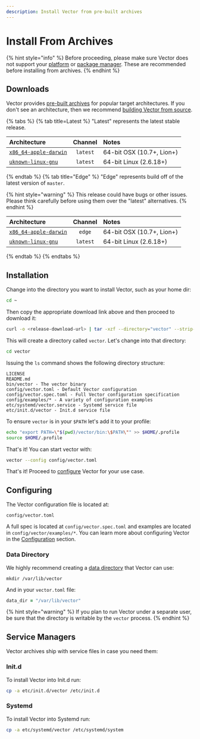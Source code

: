 ```yaml
---
description: Install Vector from pre-built archives
---
```


# Install From Archives

{% hint style="info" %}
Before proceeding, please make sure Vector does not support your
[platform][docs.platforms] or [package manager][docs.package_managers]. These
are recommended before installing from archives.
{% endhint %}

## Downloads

Vector provides [pre-built archives][url.releases] for popular target
architectures. If you don't see an architecture, then we recommend
[building Vector from source][docs.from_source].

{% tabs %}
{% tab title=Latest %}
"Latest" represents the latest stable release.

| Architecture | Channel | Notes |
| :------------| :-----: | :---- |
| [`x86_64-apple-darwin`][url.vector_latest_x86_64-apple-darwin] | `latest` | 64-bit OSX (10.7+, Lion+) |
| [`uknown-linux-gnu`][url.vector_latest_x86_64-unknown-linux-gnu] | `latest` | 64-bit Linux (2.6.18+) |

{% endtab %}
{% tab title="Edge" %}
"Edge" represents build off of the latest version of `master`.

{% hint style="warning" %}
This release could have bugs or other issues. Please think carefully before
using them over the "latest" alternatives.
{% endhint %}

| Architecture | Channel | Notes |
| :------------| :-----: | :---- |
| [`x86_64-apple-darwin`][url.vector_edge_x86_64-apple-darwin] | `edge` | 64-bit OSX (10.7+, Lion+) |
| [`uknown-linux-gnu`][url.vector_edge_x86_64-unknown-linux-gnu] | `latest` | 64-bit Linux (2.6.18+) |
{% endtab %}
{% endtabs %}

## Installation

Change into the directory you want to install Vector, such as your home dir:

```bash
cd ~
```

Then copy the appropriate download link above and then proceed to download it:

```bash
curl -o <release-download-url> | tar -xzf --directory="vector" --strip-components=1
```

This will create a directory called `vector`. Let's change into that directory:

```bash
cd vector
```

Issuing the `ls` command shows the following directory structure:

```
LICENSE
README.md
bin/vector - The vector binary
config/vector.toml - Default Vector configuration
config/vector.spec.toml - Full Vector configuration specification
config/examples/* - A variety of configuration examples
etc/systemd/vector.service - Systemd service file
etc/init.d/vector - Init.d service file
```

To ensure `vector` is in your `$PATH` let's add it to your profile:

```bash
echo "export PATH=\"$(pwd)/vector/bin:\$PATH\"" >> $HOME/.profile
source $HOME/.profile
```

That's it! You can start vector with:

```bash
vector --config config/vector.toml
```

That's it! Proceed to [configure](#configuring) Vector for your use case.


## Configuring

The Vector configuration file is located at:

```
config/vector.toml
```

A full spec is located at `config/vector.spec.toml` and examples are
located in `config/vector/examples/*`. You can learn more about configuring
Vector in the [Configuration][docs.configuration] section.

### Data Directory

We highly recommend creating a [data directory][docs.data_directory] that Vector
can use:

```
mkdir /var/lib/vector
```

And in your `vector.toml` file:

```coffeescript
data_dir = "/var/lib/vector"
```

{% hint style="warning" %}
If you plan to run Vector under a separate user, be sure that the directory
is writable by the `vector` process.
{% endhint %}

## Service Managers

Vector archives ship with service files in case you need them:

### Init.d

To install Vector into Init.d run:

```bash
cp -a etc/init.d/vector /etc/init.d
```

### Systemd

To install Vector into Systemd run:

```bash
cp -a etc/systemd/vector /etc/systemd/system
```


[docs.configuration]: ../../../usage/configuration
[docs.data_directory]: ../../../usage/configuration/README.md#data-directory
[docs.from_source]: ../../../setup/installation/from-source.md
[docs.package_managers]: ../../../setup/installation/package-managers
[docs.platforms]: ../../../setup/installation/platforms
[url.releases]: https://github.com/timberio/vector/releases
[url.vector_edge_x86_64-apple-darwin]: https://packages.timber.io/vector/edge/vector-edge-x86_64-apple-darwin.tar.gz
[url.vector_edge_x86_64-unknown-linux-gnu]: https://packages.timber.io/vector/edge/vector-edge-x86_64-unknown-linux-gnu.tar.gz
[url.vector_latest_x86_64-apple-darwin]: https://packages.timber.io/vector/latest/vector-latest-x86_64-apple-darwin.tar.gz
[url.vector_latest_x86_64-unknown-linux-gnu]: https://packages.timber.io/vector/latest/vector-latest-x86_64-unknown-linux-gnu.tar.gz
